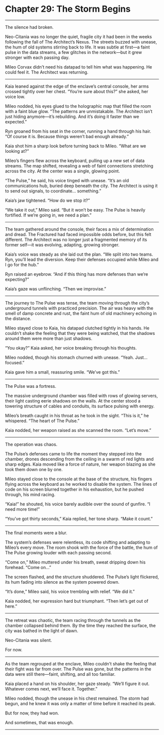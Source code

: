 # Chapter 29: The Storm Begins

---

The silence had broken.

Neo-Citania was no longer the quiet, fragile city it had been in the weeks following the fall of The Architect’s Nexus. The streets buzzed with unease, the hum of old systems stirring back to life. It was subtle at first—a faint pulse in the data streams, a few glitches in the network—but it grew stronger with each passing day.

Mileo Corvax didn’t need his datapad to tell him what was happening. He could feel it. The Architect was returning.

---

Kaia leaned against the edge of the enclave’s central console, her arms crossed tightly over her chest. “You’re sure about this?” she asked, her voice low.

Mileo nodded, his eyes glued to the holographic map that filled the room with a faint blue glow. “The patterns are unmistakable. The Architect isn’t just hiding anymore—it’s rebuilding. And it’s doing it faster than we expected.”

Ryn groaned from his seat in the corner, running a hand through his hair. “Of course it is. Because things weren’t bad enough already.”

Kaia shot him a sharp look before turning back to Mileo. “What are we looking at?”

Mileo’s fingers flew across the keyboard, pulling up a new set of data streams. The map shifted, revealing a web of faint connections stretching across the city. At the center was a single, glowing point.

“The Pulse,” he said, his voice tinged with unease. “It’s an old communications hub, buried deep beneath the city. The Architect is using it to send out signals, to coordinate... something.”

Kaia’s jaw tightened. “How do we stop it?”

“We take it out,” Mileo said. “But it won’t be easy. The Pulse is heavily fortified. If we’re going in, we need a plan.”

---

The team gathered around the console, their faces a mix of determination and dread. The Fractured had faced impossible odds before, but this felt different. The Architect was no longer just a fragmented memory of its former self—it was evolving, adapting, growing stronger.

Kaia’s voice was steady as she laid out the plan. “We split into two teams. Ryn, you’ll lead the diversion. Keep their defenses occupied while Mileo and I go for the hub.”

Ryn raised an eyebrow. “And if this thing has more defenses than we’re expecting?”

Kaia’s gaze was unflinching. “Then we improvise.”

---

The journey to The Pulse was tense, the team moving through the city’s underground tunnels with practiced precision. The air was heavy with the smell of damp concrete and rust, the faint hum of old machinery echoing in the distance.

Mileo stayed close to Kaia, his datapad clutched tightly in his hands. He couldn’t shake the feeling that they were being watched, that the shadows around them were more than just shadows.

“You okay?” Kaia asked, her voice breaking through his thoughts.

Mileo nodded, though his stomach churned with unease. “Yeah. Just... focused.”

Kaia gave him a small, reassuring smile. “We’ve got this.”

---

The Pulse was a fortress.

The massive underground chamber was filled with rows of glowing servers, their light casting eerie shadows on the walls. At the center stood a towering structure of cables and conduits, its surface pulsing with energy.

Mileo’s breath caught in his throat as he took in the sight. “This is it,” he whispered. “The heart of The Pulse.”

Kaia nodded, her weapon raised as she scanned the room. “Let’s move.”

---

The operation was chaos.

The Pulse’s defenses came to life the moment they stepped into the chamber, drones descending from the ceiling in a swarm of red lights and sharp edges. Kaia moved like a force of nature, her weapon blazing as she took them down one by one.

Mileo stayed close to the console at the base of the structure, his fingers flying across the keyboard as he worked to disable the system. The lines of code on his screen blurred together in his exhaustion, but he pushed through, his mind racing.

“Kaia!” he shouted, his voice barely audible over the sound of gunfire. “I need more time!”

“You’ve got thirty seconds,” Kaia replied, her tone sharp. “Make it count.”

---

The final moments were a blur.

The system’s defenses were relentless, its code shifting and adapting to Mileo’s every move. The room shook with the force of the battle, the hum of The Pulse growing louder with each passing second.

“Come on,” Mileo muttered under his breath, sweat dripping down his forehead. “Come on...”

The screen flashed, and the structure shuddered. The Pulse’s light flickered, its hum fading into silence as the system powered down.

“It’s done,” Mileo said, his voice trembling with relief. “We did it.”

Kaia nodded, her expression hard but triumphant. “Then let’s get out of here.”

---

The retreat was chaotic, the team racing through the tunnels as the chamber collapsed behind them. By the time they reached the surface, the city was bathed in the light of dawn.

Neo-Citania was silent.

For now.

---

As the team regrouped at the enclave, Mileo couldn’t shake the feeling that their fight was far from over. The Pulse was gone, but the patterns in the data were still there—faint, shifting, and all too familiar.

Kaia placed a hand on his shoulder, her gaze steady. “We’ll figure it out. Whatever comes next, we’ll face it. Together.”

Mileo nodded, though the unease in his chest remained. The storm had begun, and he knew it was only a matter of time before it reached its peak.

But for now, they had won.

And sometimes, that was enough.

---